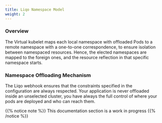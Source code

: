 ```yaml
---
title: Liqo Namespace Model 
weight: 2
---
```


### Overview

The Virtual kubelet maps each local namespace with offloaded Pods to a remote namespace with a one-to-one correspondence, to ensure isolation between namespaced resources. Hence, the elected namespaces are mapped to the foreign ones, and the resource reflection in that specific namespace starts.

### Namespace Offloading Mechanism

The Liqo webhook ensures that the constraints specified in the configuration are always respected. Your application is never offloaded inside an unselected cluster, you have always the full control of where your pods are deployed and who can reach them.

{{% notice note %}}
This documentation section is a work in progress
{{% /notice %}}